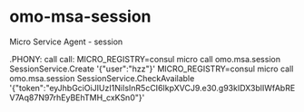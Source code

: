 # omo-msa-session
Micro Service Agent - session

.PHONY: call
call:
	MICRO_REGISTRY=consul micro call omo.msa.session SessionService.Create '{"user":"hzz"}'
	MICRO_REGISTRY=consul micro call omo.msa.session SessionService.CheckAvailable '{"token":"eyJhbGciOiJIUzI1NiIsInR5cCI6IkpXVCJ9.e30.g93kIDX3blIWfAbREV7Aq87N97rhEyBEhTMH_cxKSn0"}'
